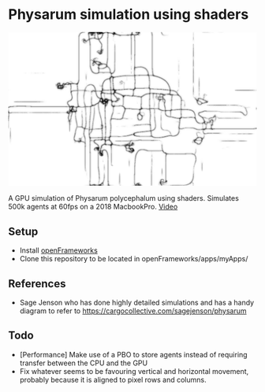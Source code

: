 # Physarum simulation using shaders

![image](physarum.png?raw=true)

A GPU simulation of Physarum polycephalum using shaders. Simulates 500k agents at 60fps on a 2018 MacbookPro. [Video](https://www.youtube.com/watch?v=UxGwVbBtk90)

## Setup
- Install [openFrameworks](https://openframeworks.cc/)
- Clone this repository to be located in openFrameworks/apps/myApps/


## References
- Sage Jenson who has done highly detailed simulations and has a handy diagram to refer to https://cargocollective.com/sagejenson/physarum


## Todo
- [Performance] Make use of a PBO to store agents instead of requiring transfer between the CPU and the GPU
- Fix whatever seems to be favouring vertical and horizontal movement, probably because it is aligned to pixel rows and columns.
